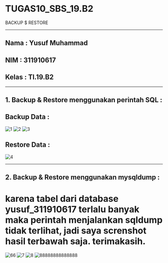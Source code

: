 # TUGAS10_SBS_19.B2
BACKUP $ RESTORE
<hr>

## Nama    : Yusuf Muhammad
## NIM     : 311910617
## Kelas   : TI.19.B2

<hr>

## 1. Backup & Restore menggunakan perintah SQL :

## Backup Data :
![1](https://user-images.githubusercontent.com/81587959/123519884-0f207f00-d6d8-11eb-9450-96d87ccfc58b.PNG)
![2](https://user-images.githubusercontent.com/81587959/123519887-121b6f80-d6d8-11eb-9478-b0ddd6721921.PNG)
![3](https://user-images.githubusercontent.com/81587959/123519890-15166000-d6d8-11eb-82c3-975cffcb7395.PNG)

## Restore Data :
![4](https://user-images.githubusercontent.com/81587959/123519895-18115080-d6d8-11eb-8dc8-8d2aa5eabb19.PNG)

<hr>

## 2. Backup & Restore menggunakan mysqldump :

# karena tabel dari database yusuf_311910617 terlalu banyak maka perintah menjalankan sqldump tidak terlihat, jadi saya screnshot hasil terbawah saja. terimakasih.
![66](https://user-images.githubusercontent.com/81587959/124395946-2fcc8280-dd31-11eb-89e4-7ed37b16727e.PNG)
![7](https://user-images.githubusercontent.com/81587959/124395973-44a91600-dd31-11eb-8486-36bd6e94e9b4.PNG)
![8](https://user-images.githubusercontent.com/81587959/124395976-483c9d00-dd31-11eb-8789-9bac7568f737.PNG)
![88888888888888](https://user-images.githubusercontent.com/81587959/124396135-137d1580-dd32-11eb-88f0-36da8f956155.PNG)

































